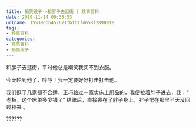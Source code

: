```yaml
---
title: 搞笑段子->和胖子去逛街 | 糗事百科
date: 2019-11-14 00:35:53
urlname: 15539dbb452671fbfb1fd658f289091e
tags: 
- 糗事百科
categories:
- 糗事百科
- 搞笑段子
---
```

和胖子去逛街，平时他总是嘲笑我买不到衣服。

今天轮到他了，哼哼！我一定要好好打击打击他。

我们逛了几家都不合适，正巧路过一家卖床上用品的，我便拉着胖子进去，我：“ 老板，这个床单多少钱？” 结账后，直接裹在了胖子身上，胖子愣在那里半天没回过神来 。

??????


